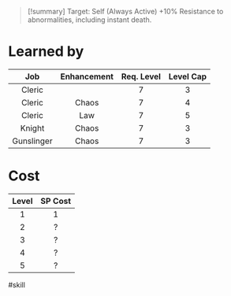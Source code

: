 >[!summary]
>Target: Self (Always Active)
>+10% Resistance to abnormalities, including instant death.
# Learned by
|    Job     | Enhancement | Req. Level | Level Cap |
|:----------:|:-----------:|:----------:|:---------:|
|   Cleric   |             |     7      |     3     |
|   Cleric   |    Chaos    |     7      |     4     |
|   Cleric   |     Law     |     7      |     5     |
|   Knight   |    Chaos    |     7      |     3     |
| Gunslinger |    Chaos    |     7      |     3     | 

# Cost
| Level | SP Cost |
|:-----:|:-------:|
|   1   |    1    |
|   2   |    ?    |
|   3   |    ?    |
|   4   |    ?    |
|   5   |    ?    | 

#skill 